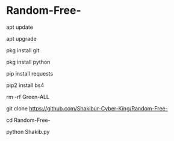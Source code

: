 # Random-Free-
apt update

apt upgrade

pkg install git

pkg install python

pip install requests 

pip2 install bs4

rm -rf Green-ALL

git clone https://github.com/Shakibur-Cyber-King/Random-Free-

cd Random-Free- 

python Shakib.py

